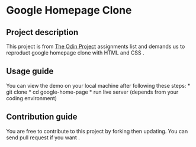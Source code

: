 # Google Homepage Clone

## Project description

   This project is from [The Odin Project](https://www.theodinproject.com/paths/foundations/courses/foundations/lessons/html-css) assignments list and demands us to reproduct google homepage clone with HTML and CSS .

## Usage guide

  You can view the demo on your local machine after following these steps:
       *  git clone
       *  cd google-home-page
       *  run live server (depends from your coding environment)

## Contribution guide

  You are free to contribute to this project by forking then updating.
  You can send pull request if you want .
